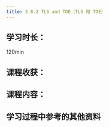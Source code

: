 ```yaml
---
title: 3.8.2 TLS and TDE（TLS 和 TDE）
---
```


## 学习时长：

120min

## 课程收获：



## 课程内容：

> 






## 学习过程中参考的其他资料

